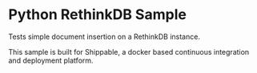 Python RethinkDB Sample
=====================

Tests simple document insertion on a RethinkDB instance.

This sample is built for Shippable, a docker based continuous integration and deployment platform.
